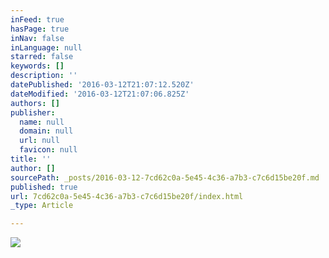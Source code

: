 ```yaml
---
inFeed: true
hasPage: true
inNav: false
inLanguage: null
starred: false
keywords: []
description: ''
datePublished: '2016-03-12T21:07:12.520Z'
dateModified: '2016-03-12T21:07:06.825Z'
authors: []
publisher:
  name: null
  domain: null
  url: null
  favicon: null
title: ''
author: []
sourcePath: _posts/2016-03-12-7cd62c0a-5e45-4c36-a7b3-c7c6d15be20f.md
published: true
url: 7cd62c0a-5e45-4c36-a7b3-c7c6d15be20f/index.html
_type: Article

---
```

![](https://the-grid-user-content.s3-us-west-2.amazonaws.com/8bfa5363-f2d7-4dac-a818-71018ae15e22.jpg)